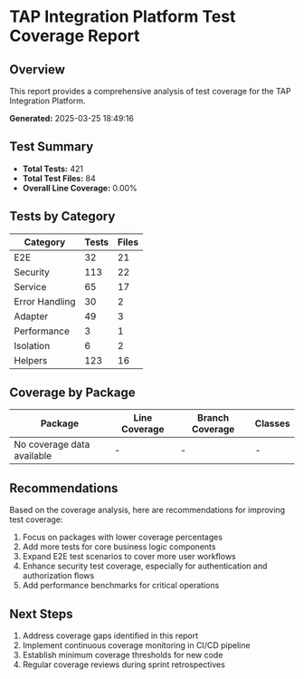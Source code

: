 # TAP Integration Platform Test Coverage Report

## Overview

This report provides a comprehensive analysis of test coverage for the TAP Integration Platform.

**Generated:** 2025-03-25 18:49:16

## Test Summary

- **Total Tests:** 421
- **Total Test Files:** 84
- **Overall Line Coverage:** 0.00%

## Tests by Category

| Category | Tests | Files |
|----------|-------|-------|
| E2E | 32 | 21 |
| Security | 113 | 22 |
| Service | 65 | 17 |
| Error Handling | 30 | 2 |
| Adapter | 49 | 3 |
| Performance | 3 | 1 |
| Isolation | 6 | 2 |
| Helpers | 123 | 16 |

## Coverage by Package

| Package | Line Coverage | Branch Coverage | Classes |
|---------|--------------|----------------|---------|
| No coverage data available | - | - | - |

## Recommendations

Based on the coverage analysis, here are recommendations for improving test coverage:

1. Focus on packages with lower coverage percentages
2. Add more tests for core business logic components
3. Expand E2E test scenarios to cover more user workflows
4. Enhance security test coverage, especially for authentication and authorization flows
5. Add performance benchmarks for critical operations

## Next Steps

1. Address coverage gaps identified in this report
2. Implement continuous coverage monitoring in CI/CD pipeline
3. Establish minimum coverage thresholds for new code
4. Regular coverage reviews during sprint retrospectives

